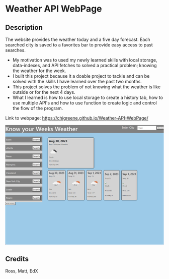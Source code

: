# Weather API WebPage

## Description

The website provides the weather today and a five day forecast. Each searched city is saved to a favorites bar to provide easy access to past searches. 

- My motivation was to used my newly learned skills with local storage, data-indexes, and API fetches to solved a practical problem; knowing the weather for the week.
- I built this project because it a doable project to tackle and can be solved with the skills I have learned over the past two months.
- This project solves the problem of not knowing what the weather is like outside or for the next 4 days.
- What I learned is how to use local storage to create a history tab, how to use multiple API's and how to use function to create logic and control the flow of the program. 

Link to webpage: https://chigreene.github.io/Weather-API-WebPage/

![Weather API Screenshot](./assets/Weather%20API.png)

## Credits
Ross,
Matt,
EdX
